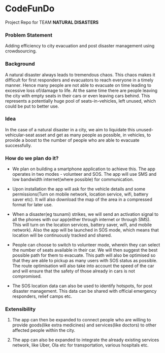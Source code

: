 # CodeFunDo
Project Repo for TEAM **NATURAL DISASTERS**

### Problem Statement

Adding efficiency to city evacuation and post disaster management using crowdsourcing.

### Background

A natural disaster always leads to tremendous chaos. This chaos makes it difficult for first responders and evacuators to reach everyone in a timely manner. Hence many people are not able to evacuate on time leading to excessive loss of/damage to life. At the same time there are people leaving the city with empty seats in their cars or even leaving cars behind. This represents a potentially huge pool of seats-in-vehicles, left unused, which could be put to better use.

### Idea

In the case of a natural disaster in a city, we aim to liquidate this unused-vehicular-seat asset and get as many people as possible, in vehicles, to provide a boost to the number of people who are able to evacuate successfully.

### How do we plan do it?

- We plan on building a smartphone application to achieve this. The app operates in two modes - volunteer and SOS. The app will use SMS and low bandwidth internet(where possible) for communication.

- Upon installation the app will ask for the vehicle details and some permissions(Turn on mobile network, location service, wifi, battery saver etc). It will also download the map of the area in a compressed format for later use.

- When a disaster(eg tsunami) strikes, we will send an activation signal to all the phones with our app(either through internet or through SMS). This will turn on the location services, battery saver, wifi, and mobile network). Also the app will be launched in SOS mode, which means that location will be continuously tracked and shared.

- People can choose to switch to volunteer mode, wherein they can select the number of seats available in their car. We will then suggest the best possible path for them to evacuate. This path will also be optimised so that they are able to pickup as many users with SOS status as possible. The route optimisation will also take into account the speed of the car and will ensure that the safety of those already in cars is not compromised.

- The SOS location data can also be used to identify hotspots, for post disaster management. This data can be shared with official emergency responders, relief camps etc.

### Extensibility

1.  The app can then be expanded to connect people who are willing to provide goods(like extra medicines) and services(like doctors) to other affected people within the city.
    
2.  The app can also be expanded to integrate the already existing services network, like Uber, Ola etc for transportation, various hospitals etc.
